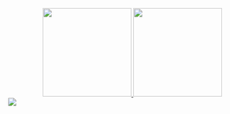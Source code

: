 <div align = "center">
  <a href="https://github.com/CaioCezarRCosta">
  <img height = "180em" src = "https://github-readme-stats.vercel.app/api?username=CaioCezarRCosta&show_icons=true&theme=dracula&include_all_commits=true&count_private=true" />
  <img height = "180em" src = "https://github-readme-stats.vercel.app/api/top-langs/?username=CaioCezarRCosta&layout=compact&langs_count=7&theme=dracula" />
</div>
  <img src = "https://cdn.jsdelivr.net/gh/devicons/devicon/icons//-.svg" />
